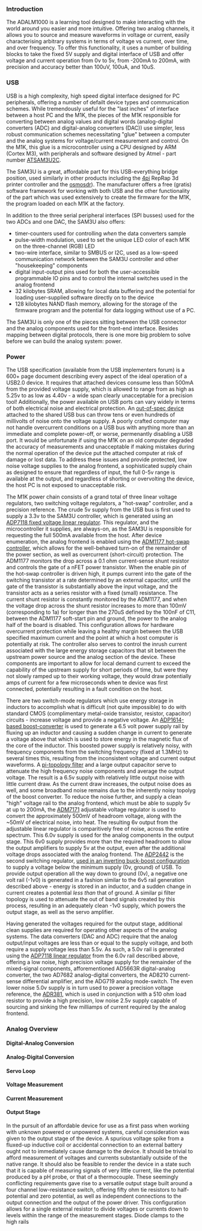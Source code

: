 ### Introduction

The ADALM1000 is a learning tool designed to make interacting with the world around you easier and more intuitive. Offering two analog channels, it allows you to source and measure waveforms in voltage or current, easily characterising arbitrary systems in terms of voltage vs current, over time, and over frequency. To offer this functionality, it uses a number of building blocks to take the fixed 5V supply and digital interface of USB and offer voltage and current operation from 0v to 5v, from -200mA to 200mA, with precision and accuracy better than 100uV, 100uA, and 10uS.

### USB

USB is a high complexity, high speed digital interface designed for PC peripherals, offering a number of defailt device types and communication schemes. While tremendously useful for the "last inches" of interface between a host PC and the M1K, the pieces of the M1K responsible for converting between analog values and digital words (analog-digital converters (ADC) and digital-analog converters (DAC)) use simpler, less robust communication schemes necessitating "glue" between a computer and the analog systems for voltage/current measurement and control. On the M1K, this glue is a microcontroller using a CPU designed by ARM (Cortex M3), with peripherals and software designed by Atmel - part number [ATSAM3U2C](http://www.atmel.com/Images/6430s.pdf).

The SAM3U is a great, affordable part for this USB-everything bridge position, used similarly in other products including the [4pi](https://0xfb.com/shop.html) RepRap 3d printer controller and the [osmosdr](http://sdr.osmocom.org/trac/)). The manufacturer offers a free (gratis) software framework for working with both USB and the other functionality of the part which was used extensively to create the firmware for the M1K, the program loaded on each M1K at the factory.

In addition to the three serial peripheral interfaces (SPI busses) used for the two ADCs and one DAC, the SAM3U also offers:

 * timer-counters used for controlling *when* the data converters sample
 * pulse-width modulation, used to set the unique LED color of each M1K on the three-channel (RGB) LED
 * two-wire interface, similar to SMBUS or I2C, used as a low-speed communication network between the SAM3U controller and other "housekeeping" components
 * digital input-output pins used for both the user-accessible programmable IO pins and to control the internal switches used in the analog frontend
 * 32 kilobytes SRAM, allowing for local data buffering and the potential for loading user-supplied software directly on to the device
 * 128 kilobytes NAND flash memory, allowing for the storage of the firmware program and the potential for data logging without use of a PC.

The SAM3U is only one of the pieces sitting between the USB connector and the analog components used for the front-end interface. Besides mapping between digital protocols, there is one more big problem to solve before we can build the analog system: power.

### Power

The USB specification (available from the USB implementers forum) is a 600+ page document describing every aspect of the ideal operation of a USB2.0 device. It requires that attached devices consume less than 500mA from the provided voltage supply, which is allowed to range from as high as 5.25v to as low as 4.40v - a wide span clearly unacceptable for a precision tool! Additionally, the power available on USB ports can vary widely in terms of both electrical noise and electrical protection. An [out-of-spec device]() attached to the shared USB bus can throw tens or even hundreds of millivolts of noise onto the voltage supply. A poorly crafted computer may not handle overcurrent conditions on a USB bus with anything more than an immediate and complete power-off, or worse, permenantly disabling a USB port. It would be unfortunate if using the M1K on an old computer degraded the accuracy of measurements and unacceptable if making mistakes during the normal operation of the device put the attached computer at risk of damage or lost data. To address these issues and provide protected, low noise voltage supplies to the analog frontend, a sophisticated supply chain as designed to ensure that regardless of input, the full 0-5v range is available at the output, and regardless of shorting or overvolting the device, the host PC is not exposed to unacceptable risk.

The M1K power chain consists of a grand total of three linear voltage regulators, two switching voltage regulators, a "hot-swap" controller, and a precision reference. The crude 5v supply from the USB bus is first used to supply a 3.3v to the SAM3U controller, which is generated using an [ADP7118 fixed voltage linear regulator](http://www.analog.com/static/imported-files/data_sheets/ADP7118.pdf). This regulator, and the microcontroller it supplies, are always-on, as the SAM3U is responsible for requesting the full 500mA available from the host. After device enumeration, the analog frontend is enabled using the [ADM1177 hot-swap controller](www.analog.com/static/imported-files/data_sheets/ADM1177.pdf), which allows for the well-behaved turn-on of the remainder of the power section, as well as overcurrent (short-circuit) protection. The ADM1177 monitors the drop across a 0.1 ohm current-sense shunt resistor and controls the gate of a nFET power transistor. When the enable pin of the hot-swap controller is driven high, it pumps current into the gate of the switching transistor at a rate determined by an external capacitor, until the gate of the transistor is substantially above the input voltage, and the transistor acts as a series resistor with a fixed (small) resistance. The current shunt resistor is constantly monitored by the ADM1177, and when the voltage drop across the shunt resistor increases to more than 100mV (corresponding to 1a) for longer than the 270uS defined by the 100nF of C11, between the ADM1177 soft-start pin and ground, the power to the analog half of the board is disabled. This configuration allows for hardware overcurrent protection while leaving a healthy margin between the USB specified maximum current and the point at which a host computer is potentially at risk. The controller also serves to control the inrush current associated with the large energy storage capacitors that sit between the upstream power source and the analog section of the device. These components are important to allow for local demand current to exceed the capability of the upstream supply for short periods of time, but were they not slowly ramped up to their working voltage, they would draw potentially amps of current for a few microseconds when te device was first connected, potentially resulting in a fault condition on the host.

There are two switch-mode regulators which use energy storage in inductors to accomplish what is difficult (not quite impossible) to do with standard CMOS (complimentary metal-oxide transistor, resistor, capacitor) circuits - increase voltage and provide a negative voltage. An [ADP1614-based boost-converter](http://www.analog.com/static/imported-files/data_sheets/ADP1614.pdf) is used to generate a 6.5 volt power supply rail by fluxing up an inductor and causing a sudden change in current to generate a voltage above that which is used to store energy in the magnetic flux of the core of the inductor. This boosted power supply is relatively noisy, with frequency components from the switching frequency (fixed at 1.3MHz) to several times this, resulting from the inconsistent voltage and current output waveforms. A [pi-topology filter](http://en.wikipedia.org/wiki/Capacitor-input_filter) and a large output capacitor serve to attenuate the high frequency noise components and average the output voltage. The result is a 6.5v supply with relatively little output noise with little current draw. As the current draw increases, the output noise does as well, and some broadband noise remains due to the inherently noisy topolyg of the boost converter. To reduce the noise further, and supply a clean "high" voltage rail to the analog frontend, which must be able to supply 5v at up to 200mA, the [ADM7171](http://www.analog.com/static/imported-files/data_sheets/ADM7171.pdf) adjustable voltage regulator is used to convert the approximately 500mV of headroom voltage, along with the ~50mV of electrical noise, into heat. The resulting 6v output from the adjustable linear regulator is comparitively free of noise, across the entire spectrum. This 6.0v supply is used for the analog components in the output stage. This 6v0 supply provides more than the required headroom to allow the output amplifiers to supply 5v at the output, even after the additional voltage drops associated with the analog frontend. The [ADP2442](http://www.analog.com/static/imported-files/data_sheets/ADP2442.pdf) is the second switching regulator, [used in an inverting buck-boost configuration](http://www.analog.com/static/imported-files/application_notes/AN-1269.pdf) to supply a voltage below the minimum supply (0v, ground) of USB. To provide output operation all the way down to ground (0v), a negative one volt rail (-1v0) is generated in a fashion similar to the 6v5 rail generation described above - energy is stored in an inductor, and a sudden change in current creates a potential *less than* that of ground. A similar pi filter topology is used to attenuate the out of band signals created by this process, resulting in an adequately clean -1v0 supply, which powers the output stage, as well as the servo amplifier.

Having generated the voltages required for the output stage, additional clean supplies are required for operating other aspects of the analog systems. The data converters (DAC and ADC) require that the analog output/input voltages are less than or equal to the supply voltage, and both require a supply voltage less than 5.5v. As such, a 5.0v rail is generated using the [ADP7118 linear regulator](http://www.analog.com/static/imported-files/data_sheets/ADP7118.pdf) from the 6.0v rail described above, offering a low noise, high precision voltage supply for the remainder of the mixed-signal components, afforementioned AD5663R digital-analog converter, the two AD7682 analog-digital converters, the AD8210 current-sense differential amplifier, and the ADG719 analog mode-switch. The even lower noise 5.0v supply is in turn used to power a precision voltage reference, the [ADR381](http://www.analog.com/static/imported-files/data_sheets/ADR380_381.pdf), which is used in conjunction with a 510 ohm load resistor to provide a high precision, low noise 2.5v supply capable of sourcing and sinking the few milliamps of current required by the analog frontend.

### Analog Overview

#### Digital-Analog Conversion

#### Analog-Digital Conversion

#### Servo Loop

#### Voltage Measurement

#### Current Measurement

#### Output Stage

In the pursuit of an affordable device for use as a first pass when working with unknown powered or unpowered systems, careful consideration was given to the output stage of the device. A spurious voltage spike from a fluxed-up inductive coil or accidental connection to an external battery ought not to immediately cause damage to the device. It should be trivial to afford measurement of voltages and currents substantially outside of the native range. It should also be feasible to render the device in a state such that it is capable of measuring signals of very little current, like the potential produced by a pH probe, or that of a thermocouple. These seemingly conflicting requirements gave rise to a versatile output stage built around a four channel low-resistance switch, offering fifty ohm tie resistors to half-potential and zero potential, as well as independent connections to the output connection and the output of the power driver. This configuration allows for a single external resistor to divide voltages or currents down to levels within the range of the measurement stages. Diode clamps to the high rails 

